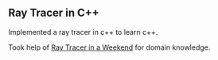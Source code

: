 ## Ray Tracer in C++

Implemented a ray tracer in c++ to learn c++.

Took help of [Ray Tracer in a Weekend](https://raytracing.github.io/books/RayTracingInOneWeekend.html#wherenext?/nextsteps/book2:raytracing:thenextweek) for domain knowledge.
